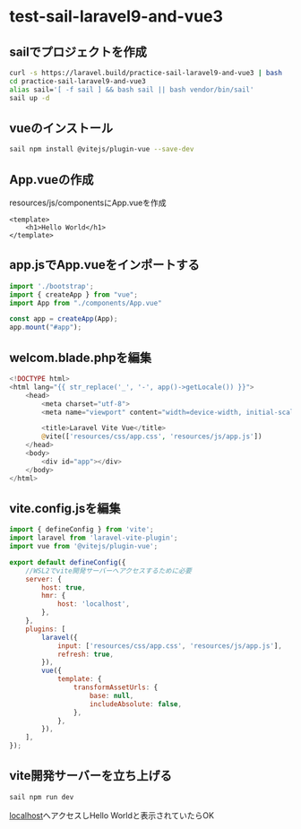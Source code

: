 # test-sail-laravel9-and-vue3

## sailでプロジェクトを作成

```bash
curl -s https://laravel.build/practice-sail-laravel9-and-vue3 | bash
cd practice-sail-laravel9-and-vue3
alias sail='[ -f sail ] && bash sail || bash vendor/bin/sail'
sail up -d
```

## vueのインストール

```bash
sail npm install @vitejs/plugin-vue --save-dev
```

## App.vueの作成
resources/js/componentsにApp.vueを作成

```vue
<template>
    <h1>Hello World</h1>
</template>
```

## app.jsでApp.vueをインポートする

```js
import './bootstrap';
import { createApp } from "vue";
import App from "./components/App.vue"

const app = createApp(App);
app.mount("#app");
```

## welcom.blade.phpを編集
```php
<!DOCTYPE html>
<html lang="{{ str_replace('_', '-', app()->getLocale()) }}">
    <head>
        <meta charset="utf-8">
        <meta name="viewport" content="width=device-width, initial-scale=1">

        <title>Laravel Vite Vue</title>
        @vite(['resources/css/app.css', 'resources/js/app.js'])
    </head>
    <body>
        <div id="app"></div>
    </body>
</html>
```

## vite.config.jsを編集

```js
import { defineConfig } from 'vite';
import laravel from 'laravel-vite-plugin';
import vue from '@vitejs/plugin-vue';

export default defineConfig({
    //WSL2でvite開発サーバーへアクセスするために必要
    server: {
        host: true,
        hmr: {
            host: 'localhost',
        },
    },
    plugins: [
        laravel({
            input: ['resources/css/app.css', 'resources/js/app.js'],
            refresh: true,
        }),
        vue({
            template: {
                transformAssetUrls: {
                    base: null,
                    includeAbsolute: false,
                },
            },
        }),
    ],
});
```

## vite開発サーバーを立ち上げる

```bash
sail npm run dev
```

[localhost](http://localhost/)へアクセスしHello Worldと表示されていたらOK